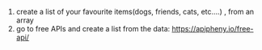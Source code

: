 1) create a list of your favourite items(dogs, friends, cats, etc....) , from an array
2) go to free APIs and create a list from the data: https://apipheny.io/free-api/